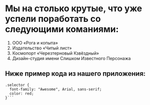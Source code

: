 # Мы на столько крутые, что уже успели поработать со следующими команиями:

1. ООО «Рога и копыта»
1. Издательство «Читый лист»
1. Космопорт «Черезтерновый Кзвёздный»
1. Дизайн-студия имени Слишком Известного Персонажа

## Ниже пример кода из нашего приложения:

```
.selector {
  font-family: "Awesome", Arial, sans-serif;
  color: red;
}```